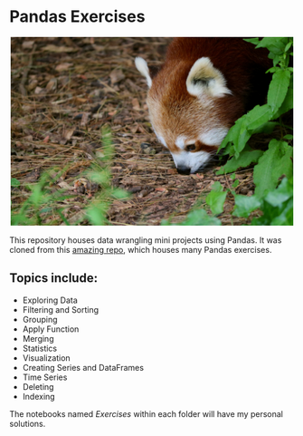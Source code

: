 # Pandas Exercises
<p align="center">
    <img src = "./images/panda.jpg" width=500>
</p>

This repository houses data wrangling mini projects using Pandas. It was cloned from this [amazing repo](https://github.com/guipsamora/pandas_exercises), which houses many Pandas exercises.

## Topics include:
* Exploring Data
* Filtering and Sorting
* Grouping
* Apply Function
* Merging
* Statistics
* Visualization
* Creating Series and DataFrames
* Time Series
* Deleting
* Indexing

The notebooks named _Exercises_ within each folder will have my personal solutions. 